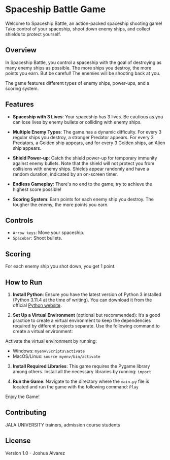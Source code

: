 # Spaceship Battle Game

Welcome to Spaceship Battle, an action-packed spaceship shooting game! Take control of your spaceship, shoot down enemy ships, and collect shields to protect yourself.

## Overview

In Spaceship Battle, you control a spaceship with the goal of destroying as many enemy ships as possible. The more ships you destroy, the more points you earn. But be careful! The enemies will be shooting back at you.

The game features different types of enemy ships, power-ups, and a scoring system.

## Features

- **Spaceship with 3 Lives**: Your spaceship has 3 lives. Be cautious as you can lose lives by enemy bullets or colliding with enemy ships.
  
- **Multiple Enemy Types**: The game has a dynamic difficulty. For every 3 regular ships you destroy, a stronger Predator appears. For every 3 Predators, a Golden ship appears, and for every 3 Golden ships, an Alien ship appears.

- **Shield Power-up**: Catch the shield power-up for temporary immunity against enemy bullets. Note that the shield will not protect you from collisions with enemy ships. Shields appear randomly and have a random duration, indicated by an on-screen timer.

- **Endless Gameplay**: There's no end to the game; try to achieve the highest score possible!

- **Scoring System**: Earn points for each enemy ship you destroy. The tougher the enemy, the more points you earn.

## Controls

- `Arrow keys`: Move your spaceship.
- `Spacebar`: Shoot bullets.

## Scoring

For each enemy ship you shot down, you get 1 point.

## How to Run

1. **Install Python**: Ensure you have the latest version of Python 3 installed (Python 3.11.4 at the time of writing). You can download it from the official [Python website](https://www.python.org/downloads/).

2. **Set Up a Virtual Environment** (optional but recommended): It’s a good practice to create a virtual environment to keep the dependencies required by different projects separate. Use the following command to create a virtual environment:

Activate the virtual environment by running:
- Windows: `myenv\Scripts\activate`
- MacOS/Linux: `source myenv/bin/activate`

3. **Install Required Libraries**: This game requires the Pygame library among others. Install all the necessary libraries by running: `import`


4. **Run the Game**: Navigate to the directory where the `main.py` file is located and run the game with the following command: `Play`

Enjoy the Game!


## Contributing

JALA UNIVERSITY trainers, admission course students

## License

Version 1.0 - Joshua Alvarez
